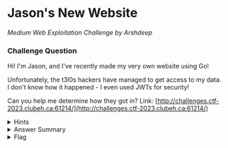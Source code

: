 # Jason's New Website

<i>Medium Web Exploitation Challenge by Arshdeep</i>

### Challenge Question

Hi! I'm Jason, and I've recently made my very own website using Go!

Unfortunately, the t3l0s hackers have managed to get access to my data.  
I don't know how it happened - I even used JWTs for security!

Can you help me determine how they got in?
Link: [http://challenges.ctf-2023.clubeh.ca:61214/](http://challenges.ctf-2023.clubeh.ca:61214/)

<details> 
  <summary>Hints</summary>
  <ol>
   <li>So many people can edit Wikipedia, I wonder how they keep track of the changes.</li>
  </ol>
</details>

<details> 
  <summary>Answer Summary</summary>
  <ol>
   <li>Read server.go, in the login method (handler for POST /login route), there is a function named checkHeaders, it checks for various custom headers and appends different properties to the response body based on the input value of the header. There is a custom header named `X-Env` which allows users to lookup for environment variable values.</li>
   <li>Make a POST request to route /login, with `X-Env` value as `SECRET`, which returns the JSON Web Token signing secret for the cookie.</li>
    &emsp;sh curl -X POST -H 'X-Env: SECRET' <url>/login
    <li>With the secret for JWT, go to [jwt.io](https://jwt.io), set the payload as:</li>
    &emsp;json { "isAdmin": true }<br>
    &emsp;and the secret as the secret you got from step 2.
    <li>Copy the encoded token, go to your browser, and for the challenge website, add the cookie named `token`, and the value is the encoded token copied from step 3. Refresh the web page and you should see the flag there. It can similarly achieved using the following curl command.</li>
    &emsp;sh curl -H 'Cookie: token=<token>' <url>
   </ol>

&emsp;`NOTE`: There is also a 32 characters password `3f*So0gmedVPRsoDD!kxx7fCfjfNkn*FW`, which can be used to login directly, the program file contains the bcrypt hash of the password. It is almost impossible to get the password using password cracking from the hash, therefore the hash is hard coded in the program itself.
</details>

<details> 
  <summary>Flag</summary>
  &emsp;<b>clubeh{1_4h0ugh4_jw45_w3r3_mag1c_2b7887ce}</b>
</details>
